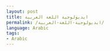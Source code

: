 ```yaml
---
layout: post
title: ايديولوجية اللغة العربية 
permalink: /ايديولوجية-اللغة-العربية/
language: Arabic
tags:
- Arabic
---
```



